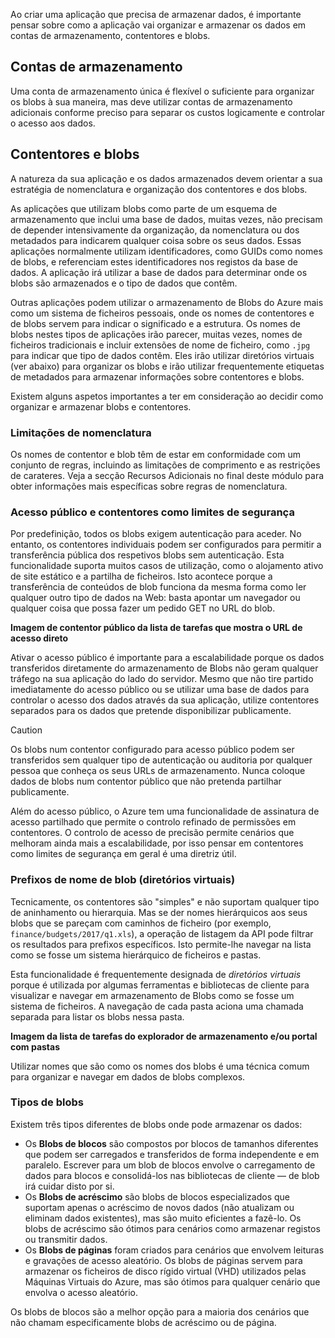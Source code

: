 Ao criar uma aplicação que precisa de armazenar dados, é importante pensar sobre como a aplicação vai organizar e armazenar os dados em contas de armazenamento, contentores e blobs.

## <a name="storage-accounts"></a>Contas de armazenamento

Uma conta de armazenamento única é flexível o suficiente para organizar os blobs à sua maneira, mas deve utilizar contas de armazenamento adicionais conforme preciso para separar os custos logicamente e controlar o acesso aos dados.

## <a name="containers-and-blobs"></a>Contentores e blobs

A natureza da sua aplicação e os dados armazenados devem orientar a sua estratégia de nomenclatura e organização dos contentores e dos blobs.

As aplicações que utilizam blobs como parte de um esquema de armazenamento que inclui uma base de dados, muitas vezes, não precisam de depender intensivamente da organização, da nomenclatura ou dos metadados para indicarem qualquer coisa sobre os seus dados. Essas aplicações normalmente utilizam identificadores, como GUIDs como nomes de blobs, e referenciam estes identificadores nos registos da base de dados. A aplicação irá utilizar a base de dados para determinar onde os blobs são armazenados e o tipo de dados que contêm.

Outras aplicações podem utilizar o armazenamento de Blobs do Azure mais como um sistema de ficheiros pessoais, onde os nomes de contentores e de blobs servem para indicar o significado e a estrutura. Os nomes de blobs nestes tipos de aplicações irão parecer, muitas vezes, nomes de ficheiros tradicionais e incluir extensões de nome de ficheiro, como `.jpg` para indicar que tipo de dados contêm. Eles irão utilizar diretórios virtuais (ver abaixo) para organizar os blobs e irão utilizar frequentemente etiquetas de metadados para armazenar informações sobre contentores e blobs.

Existem alguns aspetos importantes a ter em consideração ao decidir como organizar e armazenar blobs e contentores.

### <a name="naming-limitations"></a>Limitações de nomenclatura

Os nomes de contentor e blob têm de estar em conformidade com um conjunto de regras, incluindo as limitações de comprimento e as restrições de carateres. Veja a secção Recursos Adicionais no final deste módulo para obter informações mais específicas sobre regras de nomenclatura.

### <a name="public-access-and-containers-as-security-boundaries"></a>Acesso público e contentores como limites de segurança

Por predefinição, todos os blobs exigem autenticação para aceder. No entanto, os contentores individuais podem ser configurados para permitir a transferência pública dos respetivos blobs sem autenticação. Esta funcionalidade suporta muitos casos de utilização, como o alojamento ativo de site estático e a partilha de ficheiros. Isto acontece porque a transferência de conteúdos de blob funciona da mesma forma como ler qualquer outro tipo de dados na Web: basta apontar um navegador ou qualquer coisa que possa fazer um pedido GET no URL do blob.

**Imagem de contentor público da lista de tarefas que mostra o URL de acesso direto**

Ativar o acesso público é importante para a escalabilidade porque os dados transferidos diretamente do armazenamento de Blobs não geram qualquer tráfego na sua aplicação do lado do servidor. Mesmo que não tire partido imediatamente do acesso público ou se utilizar uma base de dados para controlar o acesso dos dados através da sua aplicação, utilize contentores separados para os dados que pretende disponibilizar publicamente.

> [!CAUTION]
> Os blobs num contentor configurado para acesso público podem ser transferidos sem qualquer tipo de autenticação ou auditoria por qualquer pessoa que conheça os seus URLs de armazenamento. Nunca coloque dados de blobs num contentor público que não pretenda partilhar publicamente.

Além do acesso público, o Azure tem uma funcionalidade de assinatura de acesso partilhado que permite o controlo refinado de permissões em contentores. O controlo de acesso de precisão permite cenários que melhoram ainda mais a escalabilidade, por isso pensar em contentores como limites de segurança em geral é uma diretriz útil.

### <a name="blob-name-prefixes-virtual-directories"></a>Prefixos de nome de blob (diretórios virtuais)

Tecnicamente, os contentores são "simples" e não suportam qualquer tipo de aninhamento ou hierarquia. Mas se der nomes hierárquicos aos seus blobs que se pareçam com caminhos de ficheiro (por exemplo, `finance/budgets/2017/q1.xls`), a operação de listagem da API pode filtrar os resultados para prefixos específicos. Isto permite-lhe navegar na lista como se fosse um sistema hierárquico de ficheiros e pastas.

Esta funcionalidade é frequentemente designada de *diretórios virtuais* porque é utilizada por algumas ferramentas e bibliotecas de cliente para visualizar e navegar em armazenamento de Blobs como se fosse um sistema de ficheiros. A navegação de cada pasta aciona uma chamada separada para listar os blobs nessa pasta.

**Imagem da lista de tarefas do explorador de armazenamento e/ou portal com pastas**

Utilizar nomes que são como os nomes dos blobs é uma técnica comum para organizar e navegar em dados de blobs complexos.

### <a name="blob-types"></a>Tipos de blobs

Existem três tipos diferentes de blobs onde pode armazenar os dados:

- Os **Blobs de blocos** são compostos por blocos de tamanhos diferentes que podem ser carregados e transferidos de forma independente e em paralelo. Escrever para um blob de blocos envolve o carregamento de dados para blocos e consolidá-los nas bibliotecas de cliente &mdash; de blob irá cuidar disto por si.
- Os **Blobs de acréscimo** são blobs de blocos especializados que suportam apenas o acréscimo de novos dados (não atualizam ou eliminam dados existentes), mas são muito eficientes a fazê-lo. Os blobs de acréscimo são ótimos para cenários como armazenar registos ou transmitir dados.
- Os **Blobs de páginas** foram criados para cenários que envolvem leituras e gravações de acesso aleatório. Os blobs de páginas servem para armazenar os ficheiros de disco rígido virtual (VHD) utilizados pelas Máquinas Virtuais do Azure, mas são ótimos para qualquer cenário que envolva o acesso aleatório.

Os blobs de blocos são a melhor opção para a maioria dos cenários que não chamam especificamente blobs de acréscimo ou de página.